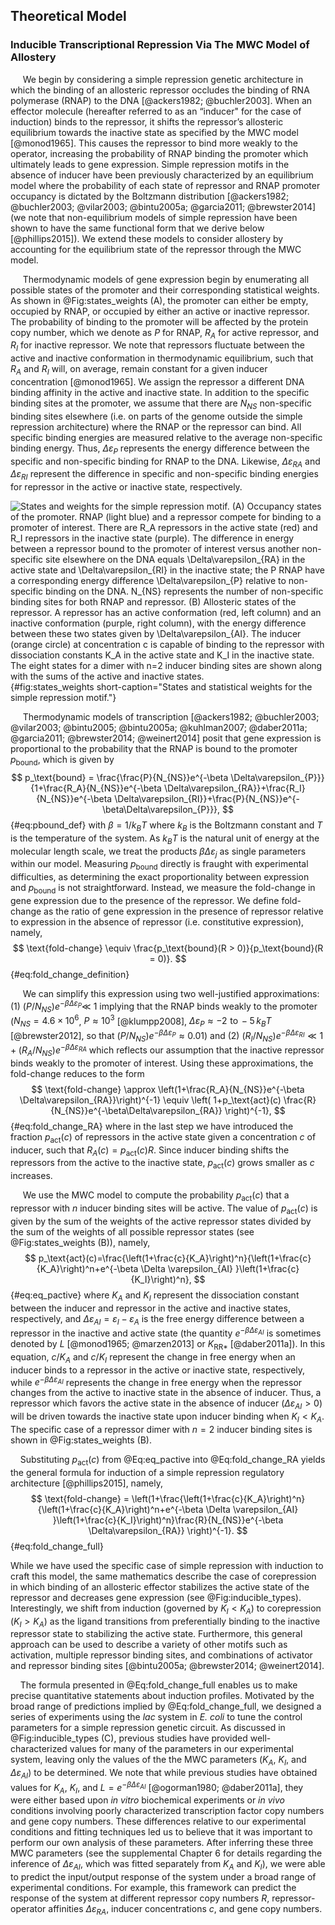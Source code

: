 ## Theoretical Model 

### Inducible Transcriptional Repression Via The MWC Model of Allostery

&nbsp;&nbsp;&nbsp;&nbsp;&nbsp;We begin by considering a simple repression genetic architecture in which the
binding of an allosteric repressor occludes the binding of RNA polymerase
(RNAP) to the DNA [@ackers1982; @buchler2003]. When an effector molecule
(hereafter referred to as an “inducer" for the case of induction) binds to
the repressor, it shifts the repressor’s allosteric equilibrium towards the
inactive state as specified by the MWC model [@monod1965]. This causes the
repressor to bind more weakly to the operator, increasing the probability of
RNAP binding the promoter which ultimately leads to gene expression. Simple
repression motifs in the absence of inducer have been previously
characterized by an equilibrium model where the probability of each state of
repressor and RNAP promoter occupancy is dictated by the Boltzmann
distribution [@ackers1982; @buchler2003; @vilar2003; @bintu2005a;
@garcia2011; @brewster2014] (we note that non-equilibrium models of simple
repression have been shown to have the same functional form that we derive
below [@phillips2015]). We extend these models to consider allostery by
accounting for the equilibrium state of the repressor through the MWC model.

&nbsp;&nbsp;&nbsp;&nbsp;&nbsp;Thermodynamic models of gene expression begin by enumerating all possible
states of the promoter and their corresponding statistical weights. As
shown in  @Fig:states_weights (A), the promoter can either be empty,
occupied by RNAP, or occupied by either an active or inactive repressor.
The probability of binding to the promoter will be affected by the
protein copy number, which we denote as $P$ for RNAP, $R_{A}$ for active
repressor, and $R_{I}$ for inactive repressor. We note that repressors
fluctuate between the active and inactive conformation in thermodynamic
equilibrium, such that $R_{A}$ and $R_{I}$ will, on average, remain
constant for a given inducer concentration [@monod1965]. We assign the
repressor a different DNA binding affinity in the active and inactive
state. In addition to the specific binding sites at the promoter, we
assume that there are $N_{NS}$ non-specific binding sites elsewhere (i.e.
on parts of the genome outside the simple repression architecture) where
the RNAP or the repressor can bind. All specific binding energies are
measured relative to the average non-specific binding energy. Thus,
$\Delta\varepsilon_{P}$ represents the energy difference between the
specific and non-specific binding for RNAP to the DNA. Likewise,
$\Delta\varepsilon_{RA}$ and $\Delta\varepsilon_{RI}$ represent the
difference in specific and non-specific binding energies for repressor in
the active or inactive state, respectively.

![**States and weights for the simple repression motif.** (A) Occupancy
states of the promoter. RNAP (light blue) and a repressor compete for binding
to a promoter of interest. There are $R_A$ repressors in the active state
(red) and $R_I$ repressors in the inactive state (purple). The difference in
energy between a repressor bound to the promoter of interest versus another
non-specific site elsewhere on the DNA equals $\Delta\varepsilon_{RA}$ in the
active state and $\Delta\varepsilon_{RI}$ in the inactive state; the $P$ RNAP
have a corresponding energy difference $\Delta\varepsilon_{P}$ relative to
non-specific binding on the DNA. $N_{NS}$ represents the number of
non-specific binding sites for both RNAP and repressor. (B) Allosteric states
of the repressor. A repressor has an active conformation (red, left column)
and an inactive conformation (purple, right column), with the energy
difference between these two states given by $\Delta\varepsilon_{AI}$. The
inducer (orange circle) at concentration $c$ is capable of binding to the
repressor with dissociation constants $K_A$ in the active state and $K_I$ in
the inactive state. The eight states for a dimer with $n=2$ inducer binding
sites are shown along with the sums of the active and inactive
states.](ch2_fig2){#fig:states_weights short-caption="States and statistical
weights for the simple repression motif."}

&nbsp;&nbsp;&nbsp;&nbsp;&nbsp;Thermodynamic models of transcription [@ackers1982; @buchler2003; @vilar2003;
@bintu2005; @bintu2005a; @kuhlman2007; @daber2011a; @garcia2011;
@brewster2014; @weinert2014] posit that gene expression is proportional to
the probability that the RNAP is bound to the promoter $p_\text{bound}$,
which is given by
$$
p_\text{bound} = \frac{\frac{P}{N_{NS}}e^{-\beta
\Delta\varepsilon_{P}}}{1+\frac{R_A}{N_{NS}}e^{-\beta
\Delta\varepsilon_{RA}}+\frac{R_I}{N_{NS}}e^{-\beta
\Delta\varepsilon_{RI}}+\frac{P}{N_{NS}}e^{-\beta\Delta\varepsilon_{P}}},
$${#eq:pbound_def}
with $\beta = 1/k_BT$ where $k_B$ is the Boltzmann constant
and $T$ is the temperature of the system. As $k_BT$ is the natural
unit of energy at the molecular length scale, we treat the products
$\beta \Delta\varepsilon_{j}$ as single parameters within our model.
Measuring $p_\text{bound}$ directly is fraught with experimental
difficulties, as determining the exact proportionality between
expression and $p_\text{bound}$ is not straightforward. Instead, we
measure the fold-change in gene expression due to the presence of the
repressor. We define fold-change as the ratio of gene expression in the
presence of repressor relative to expression in the absence of repressor
(i.e. constitutive expression), namely,
$$
\text{fold-change} \equiv \frac{p_\text{bound}(R > 0)}{p_\text{bound}(R = 0)}.
$${#eq:fold_change_definition}

&nbsp;&nbsp;&nbsp;&nbsp;&nbsp;We can simplify this expression using two well-justified approximations:
(1) $(P / N_{NS})e^{-\beta\Delta\varepsilon_{P}}\ll$ 1 implying that the
RNAP binds weakly to the promoter ($N_{NS} = 4.6 \times 10^6$, $P \approx
10^3$ [@klumpp2008], $\Delta\varepsilon_{P} \approx -2\,\, \text{to} \, -5\,
k_BT$ [@brewster2012], so that $(P/N_{NS})e^{-\beta\Delta\varepsilon_{P}}
\approx 0.01$) and (2) $(R_I/N_{NS})e^{-\beta \Delta\varepsilon_{RI}} \ll 1 +
(R_A /N_{NS}) e^{-\beta\Delta\varepsilon_{RA}}$ which reflects our assumption
that the inactive repressor binds weakly to the promoter of interest. Using
these approximations, the fold-change reduces to the form
$$
\text{fold-change} \approx \left(1+\frac{R_A}{N_{NS}}e^{-\beta
\Delta\varepsilon_{RA}}\right)^{-1} \equiv \left( 1+p_\text{act}(c)
\frac{R}{N_{NS}}e^{-\beta\Delta\varepsilon_{RA}} \right)^{-1},
$${#eq:fold_change_RA}
where in the last step we have introduced the fraction $p_\text{act}(c)$ of
repressors in the active state given a concentration $c$ of inducer, such
that $R_A(c)=p_\text{act}(c) R$. Since inducer binding shifts the repressors
from the active to the inactive state, $p_\text{act}(c)$ grows smaller as $c$
increases.

&nbsp;&nbsp;&nbsp;&nbsp;&nbsp;We use the MWC model to compute the probability $p_\text{act}(c)$ that a
repressor with $n$ inducer binding sites will be active. The value of
$p_\text{act}(c)$ is given by the sum of the weights of the active repressor
states divided by the sum of the weights of all possible repressor
states (see @Fig:states_weights (B)), namely, 
$$
p_\text{act}(c)=\frac{\left(1+\frac{c}{K_A}\right)^n}{\left(1+\frac{c}{K_A}\right)^n+e^{-\beta
\Delta \varepsilon_{AI} }\left(1+\frac{c}{K_I}\right)^n},
$${#eq:eq_pactive}
where $K_A$ and $K_I$ represent the dissociation constant between the inducer
and repressor in the active and inactive states, respectively, and $\Delta
\varepsilon_{AI} = \varepsilon_{I} - \varepsilon_{A}$ is the free energy
difference between a repressor in the inactive and active state (the quantity
$e^{-\beta\Delta \varepsilon_{AI}}$ is sometimes denoted by $L$ [@monod1965;
@marzen2013] or $K_{\text{RR}*}$ [@daber2011a]). In this equation,
$c/K_A$ and $c/K_I$ represent the change in free energy when
an inducer binds to a repressor in the active or inactive state,
respectively, while $e^{-\beta \Delta \varepsilon_{AI}}$ represents the
change in free energy when the repressor changes from the active to inactive
state in the absence of inducer. Thus, a repressor which favors the active
state in the absence of inducer ($\Delta \varepsilon_{AI} > 0$) will be
driven towards the inactive state upon inducer binding when $K_I < K_A$. The
specific case of a repressor dimer with $n=2$ inducer binding sites is shown
in @Fig:states_weights (B).

&nbsp;&nbsp;&nbsp;&nbsp;Substituting $p_\text{act}(c)$ from @Eq:eq_pactive into @Eq:fold_change_RA yields the general formula for
induction of a simple repression regulatory architecture [@phillips2015],
namely,
$$
\text{fold-change} =
\left(1+\frac{\left(1+\frac{c}{K_A}\right)^n}{\left(1+\frac{c}{K_A}\right)^n+e^{-\beta
\Delta \varepsilon_{AI}
}\left(1+\frac{c}{K_I}\right)^n}\frac{R}{N_{NS}}e^{-\beta
\Delta\varepsilon_{RA}} \right)^{-1}.
$${#eq:fold_change_full}

While we have used the specific case of simple repression with induction
to craft this model, the same mathematics describe the case of
corepression in which binding of an allosteric effector stabilizes the
active state of the repressor and decreases gene expression (see  @Fig:inducible_types).
Interestingly, we shift from induction (governed by $K_I < K_A$) to
corepression ($K_I > K_A$) as the ligand transitions from
preferentially binding to the inactive repressor state to stabilizing
the active state. Furthermore, this general approach can be used to
describe a variety of other motifs such as activation, multiple
repressor binding sites, and combinations of activator and repressor
binding sites [@bintu2005a; @brewster2014; @weinert2014].

&nbsp;&nbsp;&nbsp;&nbsp;The formula presented in @Eq:fold_change_full enables us to make precise
quantitative statements about induction profiles. Motivated by the broad
range of predictions implied by @Eq:fold_change_full, we designed a series of
experiments using the *lac* system in *E. coli* to tune the control
parameters for a simple repression genetic circuit. As discussed in
@Fig:inducible_types (C), previous studies have provided
well-characterized values for many of the parameters in our experimental
system, leaving only the values of the the MWC parameters ($K_A$, $K_I$, and
$\Delta \varepsilon_{AI}$) to be determined. We note that while previous
studies have obtained values for $K_A$, $K_I$, and $L=e^{-\beta \Delta
\varepsilon_{AI}}$ [@ogorman1980; @daber2011a], they were either based upon
*in vitro* biochemical experiments or *in vivo* conditions involving poorly
characterized transcription factor copy numbers and gene copy numbers. These
differences relative to our experimental conditions and fitting techniques
led us to believe that it was important to perform our own analysis of these
parameters. After inferring these three MWC parameters (see the supplemental
Chapter 6 for details regarding the inference of $\Delta \varepsilon_{AI}$,
which was fitted separately from $K_A$ and $K_I$), we were able to predict
the input/output response of the system under a broad range of experimental
conditions. For example, this framework can predict the response of the
system at different repressor copy numbers $R$, repressor-operator affinities
$\Delta\varepsilon_{RA}$, inducer concentrations $c$, and gene copy numbers.
